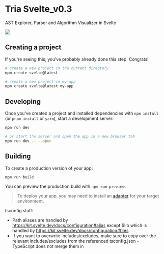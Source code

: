 # Tria Svelte_v0.3

AST Explorer, Parser and Algorithm Visualizer in Svelte

![](https://www.youtube.com/watch?v=iQnvFfWgHU4&feature=youtu.be)

## Creating a project

If you're seeing this, you've probably already done this step. Congrats!

```bash
# create a new project in the current directory
npm create svelte@latest

# create a new project in my-app
npm create svelte@latest my-app
```

## Developing

Once you've created a project and installed dependencies with `npm install` (or `pnpm install` or `yarn`), start a development server:

```bash
npm run dev

# or start the server and open the app in a new browser tab
npm run dev -- --open
```

## Building

To create a production version of your app:

```bash
npm run build
```

You can preview the production build with `npm run preview`.

> To deploy your app, you may need to install an [adapter](https://kit.svelte.dev/docs/adapters) for your target environment.

tsconfig stuff:

- Path aliases are handled by https://kit.svelte.dev/docs/configuration#alias except $lib which is handled by https://kit.svelte.dev/docs/configuration#files
- If you want to overwrite includes/excludes, make sure to copy over the relevant includes/excludes from the referenced tsconfig.json - TypeScript does not merge them in
